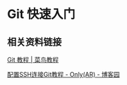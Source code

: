 # Git 快速入门

## 相关资料链接

[Git 教程 | 菜鸟教程](https://www.runoob.com/git/git-tutorial.html)

[配置SSH连接Git教程 - Only(AR) - 博客园](https://www.cnblogs.com/OnlyAR/p/16155406.html)

